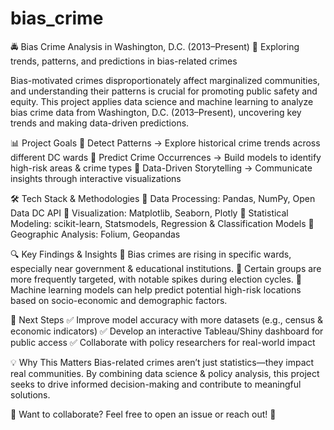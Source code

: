 # bias_crime

🚔 Bias Crime Analysis in Washington, D.C. (2013–Present)
📌 Exploring trends, patterns, and predictions in bias-related crimes

Bias-motivated crimes disproportionately affect marginalized communities, and understanding their patterns is crucial for promoting public safety and equity. This project applies data science and machine learning to analyze bias crime data from Washington, D.C. (2013–Present), uncovering key trends and making data-driven predictions.

📊 Project Goals
🔹 Detect Patterns → Explore historical crime trends across different DC wards
🔹 Predict Crime Occurrences → Build models to identify high-risk areas & crime types
🔹 Data-Driven Storytelling → Communicate insights through interactive visualizations

🛠 Tech Stack & Methodologies
📌 Data Processing: Pandas, NumPy, Open Data DC API
📌 Visualization: Matplotlib, Seaborn, Plotly
📌 Statistical Modeling: scikit-learn, Statsmodels, Regression & Classification Models
📌 Geographic Analysis: Folium, Geopandas

🔍 Key Findings & Insights
📌 Bias crimes are rising in specific wards, especially near government & educational institutions.
📌 Certain groups are more frequently targeted, with notable spikes during election cycles.
📌 Machine learning models can help predict potential high-risk locations based on socio-economic and demographic factors.

🚀 Next Steps
✅ Improve model accuracy with more datasets (e.g., census & economic indicators)
✅ Develop an interactive Tableau/Shiny dashboard for public access
✅ Collaborate with policy researchers for real-world impact

💡 Why This Matters
Bias-related crimes aren’t just statistics—they impact real communities. By combining data science & policy analysis, this project seeks to drive informed decision-making and contribute to meaningful solutions.

👥 Want to collaborate? Feel free to open an issue or reach out! 🚀
